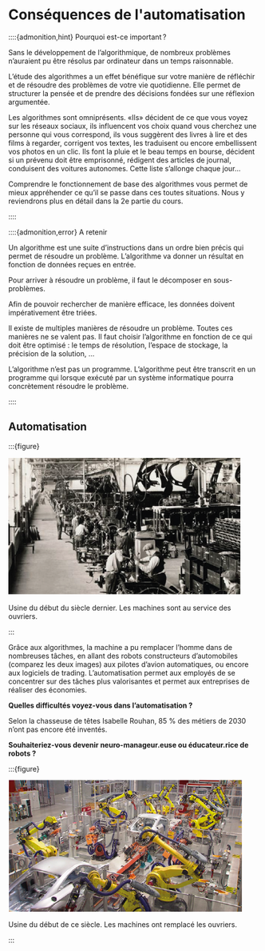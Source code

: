 Conséquences de l'automatisation
================================

::::{admonition,hint} Pourquoi est-ce important ?

Sans le développement de l’algorithmique, de nombreux problèmes n’auraient pu être résolus par ordinateur dans un temps raisonnable.

L’étude des algorithmes a un effet bénéfique sur votre manière de réfléchir et de résoudre des problèmes de votre vie quotidienne. Elle permet de structurer la pensée et de prendre des décisions fondées sur une réflexion argumentée.

Les algorithmes sont omniprésents. «Ils» décident de ce que vous voyez sur les réseaux sociaux, ils influencent vos choix quand vous cherchez une personne qui vous correspond, ils vous suggèrent des livres à lire et des films à regarder, corrigent vos textes, les traduisent ou encore embellissent vos photos en un clic. Ils font la pluie et le beau temps en bourse, décident si un prévenu doit être emprisonné, rédigent des articles de journal, conduisent des voitures autonomes. Cette liste s’allonge chaque jour...

Comprendre le fonctionnement de base des algorithmes vous permet de mieux appréhender ce qu’il se passe dans ces toutes situations. Nous y reviendrons plus en détail dans la 2e partie du cours.

::::


::::{admonition,error} A retenir

Un algorithme est une suite d’instructions dans un ordre bien précis qui permet de résoudre un problème. L’algorithme va donner un résultat en fonction de données reçues en entrée.

Pour arriver à résoudre un problème, il faut le décomposer en sous-problèmes.

Afin de pouvoir rechercher de manière efficace, les données doivent impérativement être triées.

Il existe de multiples manières de résoudre un problème. Toutes ces manières ne se valent pas. Il faut choisir l’algorithme en fonction de ce qui doit être optimisé : le temps de résolution, l’espace de stockage, la précision de la solution, ...

L’algorithme n’est pas un programme. L’algorithme peut être transcrit en un programme qui lorsque exécuté par un système informatique pourra concrètement résoudre le problème.

::::




## Automatisation

:::{figure} 

<img src="media/Automatisation_avant.png">

Usine du début du siècle dernier. Les machines sont au service des ouvriers.

:::

Grâce aux algorithmes, la machine a pu remplacer l’homme dans de nombreuses tâches, en allant des robots constructeurs d’automobiles (comparez les deux images) aux pilotes d’avion automatiques, ou encore aux logiciels de trading. L’automatisation permet aux employés de se concentrer sur des tâches plus valorisantes et permet aux entreprises  de réaliser des économies. 

**Quelles difficultés voyez-vous dans l’automatisation ?**

Selon la chasseuse de têtes Isabelle Rouhan, 85 % des métiers de 2030 n’ont pas encore été inventés.  

**Souhaiteriez-vous devenir neuro-manageur.euse ou éducateur.rice de robots ?**

:::{figure} 

<img src="media/Automatisation_apres.png">

Usine du début de ce siècle. Les machines ont remplacé les ouvriers.

:::

